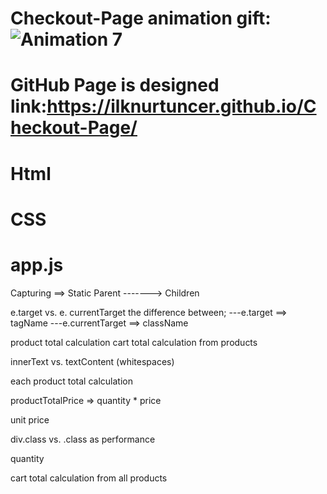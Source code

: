 # Checkout-Page animation gift:![Animation 7](https://user-images.githubusercontent.com/118935193/214602161-181f0db4-b1f9-4903-bfe1-e7b24bdb6ea7.gif)

# GitHub Page is designed link:https://ilknurtuncer.github.io/Checkout-Page/
# Html
# CSS


# app.js
Capturing ==> Static Parent -------> Children

e.target vs. e. currentTarget the difference between;
---e.target  ==>  tagName
---e.currentTarget  ==>  className

 product total calculation
 cart total calculation from products

 innerText  vs. textContent (whitespaces)

each product total calculation

productTotalPrice => quantity * price

unit price

 div.class vs. .class as performance

 quantity

 cart total calculation from all products

 

